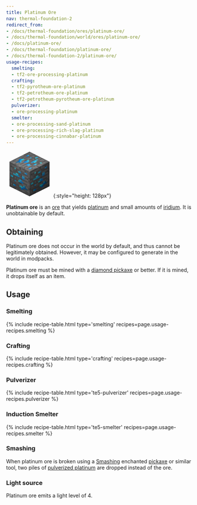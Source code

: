 ```yaml
---
title: Platinum Ore
nav: thermal-foundation-2
redirect_from:
- /docs/thermal-foundation/ores/platinum-ore/
- /docs/thermal-foundation/world/ores/platinum-ore/
- /docs/platinum-ore/
- /docs/thermal-foundation/platinum-ore/
- /docs/thermal-foundation-2/platinum-ore/
usage-recipes:
  smelting:
  - tf2-ore-processing-platinum
  crafting:
  - tf2-pyrotheum-ore-platinum
  - tf2-petrotheum-ore-platinum
  - tf2-petrotheum-pyrotheum-ore-platinum
  pulverizer:
  - ore-processing-platinum
  smelter:
  - ore-processing-sand-platinum
  - ore-processing-rich-slag-platinum
  - ore-processing-cinnabar-platinum
---
```


![Platinum ore](/assets/images/thermal-foundation-2/ore-platinum.png){:style="height: 128px"}


**Platinum ore** is an [ore](https://minecraft.gamepedia.com/Ore) that yields
[platinum](/docs/1.12/thermal-foundation-2/platinum-ingot/) and small amounts of
[iridium](/docs/1.12/thermal-foundation-2/iridium-ingot/). It is unobtainable by default.


Obtaining
---------

Platinum ore does not occur in the world by default, and thus cannot be
legitimately obtained. However, it may be configured to generate in the world in
modpacks.

Platinum ore must be mined with a [diamond
pickaxe](https://minecraft.gamepedia.com/Pickaxe) or better. If it is mined, it
drops itself as an item.


Usage
-----

### Smelting
{% include recipe-table.html type='smelting' recipes=page.usage-recipes.smelting %}

### Crafting
{% include recipe-table.html type='crafting' recipes=page.usage-recipes.crafting %}

### Pulverizer
{% include recipe-table.html type='te5-pulverizer' recipes=page.usage-recipes.pulverizer %}

### Induction Smelter
{% include recipe-table.html type='te5-smelter' recipes=page.usage-recipes.smelter %}

### Smashing
When platinum ore is broken using a [Smashing](/docs/1.12/cofh-core-4/smashing/)
enchanted [pickaxe](https://minecraft.gamepedia.com/Pickaxe) or similar tool,
two piles of [pulverized
platinum](/docs/1.12/thermal-foundation-2/pulverized-platinum/) are dropped instead of
the ore.

### Light source
Platinum ore emits a light level of 4.
